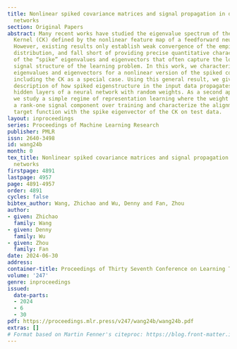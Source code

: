 ```yaml
---
title: Nonlinear spiked covariance matrices and signal propagation in deep neural
  networks
section: Original Papers
abstract: Many recent works have studied the eigenvalue spectrum of the Conjugate
  Kernel (CK) defined by the nonlinear feature map of a feedforward neural network.
  However, existing results only establish weak convergence of the empirical eigenvalue
  distribution, and fall short of providing precise quantitative characterizations
  of the “spike” eigenvalues and eigenvectors that often capture the low-dimensional
  signal structure of the learning problem. In this work, we characterize these signal
  eigenvalues and eigenvectors for a nonlinear version of the spiked covariance model,
  including the CK as a special case. Using this general result, we give a quantitative
  description of how spiked eigenstructure in the input data propagates through the
  hidden layers of a neural network with random weights. As a second application,
  we study a simple regime of representation learning where the weight matrix develops
  a rank-one signal component over training and characterize the alignment of the
  target function with the spike eigenvector of the CK on test data.
layout: inproceedings
series: Proceedings of Machine Learning Research
publisher: PMLR
issn: 2640-3498
id: wang24b
month: 0
tex_title: Nonlinear spiked covariance matrices and signal propagation in deep neural
  networks
firstpage: 4891
lastpage: 4957
page: 4891-4957
order: 4891
cycles: false
bibtex_author: Wang, Zhichao and Wu, Denny and Fan, Zhou
author:
- given: Zhichao
  family: Wang
- given: Denny
  family: Wu
- given: Zhou
  family: Fan
date: 2024-06-30
address:
container-title: Proceedings of Thirty Seventh Conference on Learning Theory
volume: '247'
genre: inproceedings
issued:
  date-parts:
  - 2024
  - 6
  - 30
pdf: https://proceedings.mlr.press/v247/wang24b/wang24b.pdf
extras: []
# Format based on Martin Fenner's citeproc: https://blog.front-matter.io/posts/citeproc-yaml-for-bibliographies/
---
```

